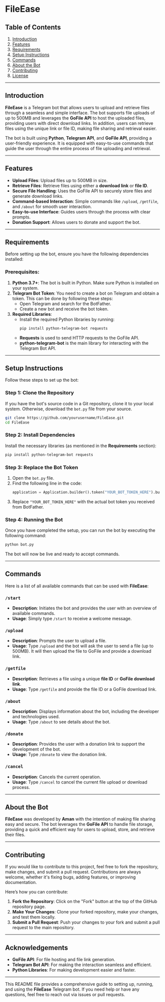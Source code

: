 
# FileEase 

## Table of Contents
1. [Introduction](#introduction)
2. [Features](#features)
3. [Requirements](#requirements)
4. [Setup Instructions](#setup-instructions)
5. [Commands](#commands)
6. [About the Bot](#about-the-bot)
7. [Contributing](#contributing)
8. [License](#license)

---

## Introduction

**FileEase** is a Telegram bot that allows users to upload and retrieve files through a seamless and simple interface. The bot supports file uploads of up to 500MB and leverages the **GoFile API** to host the uploaded files, providing users with direct download links. In addition, users can retrieve files using the unique link or file ID, making file sharing and retrieval easier.

The bot is built using **Python**, **Telegram API**, and **GoFile API**, providing a user-friendly experience. It is equipped with easy-to-use commands that guide the user through the entire process of file uploading and retrieval.

---

## Features

- **Upload Files**: Upload files up to 500MB in size.
- **Retrieve Files**: Retrieve files using either a **download link** or **file ID**.
- **Secure File Handling**: Uses the GoFile API to securely store files and generate download links.
- **Command-based Interaction**: Simple commands like `/upload`, `/getfile`, and `/about` for smooth user interaction.
- **Easy-to-use Interface**: Guides users through the process with clear prompts.
- **Donation Support**: Allows users to donate and support the bot.

---

## Requirements

Before setting up the bot, ensure you have the following dependencies installed:

### Prerequisites:

1. **Python 3.7+**: The bot is built in Python. Make sure Python is installed on your system.
2. **Telegram Bot Token**: You need to create a bot on Telegram and obtain a token. This can be done by following these steps:
   - Open Telegram and search for the BotFather.
   - Create a new bot and receive the bot token.
3. **Required Libraries**:
   - Install the required Python libraries by running:
     ```bash
     pip install python-telegram-bot requests
     ```
   - **Requests** is used to send HTTP requests to the GoFile API.
   - **python-telegram-bot** is the main library for interacting with the Telegram Bot API.

---

## Setup Instructions

Follow these steps to set up the bot:

### Step 1: Clone the Repository

If you have the bot's source code in a Git repository, clone it to your local system. Otherwise, download the `bot.py` file from your source.

```bash
git clone https://github.com/yourusername/FileEase.git
cd FileEase
```

### Step 2: Install Dependencies

Install the necessary libraries (as mentioned in the **Requirements** section):

```bash
pip install python-telegram-bot requests
```

### Step 3: Replace the Bot Token

1. Open the `bot.py` file.
2. Find the following line in the code:
   ```python
   application = Application.builder().token("YOUR_BOT_TOKEN_HERE").build()
   ```
3. Replace `"YOUR_BOT_TOKEN_HERE"` with the actual bot token you received from BotFather.

### Step 4: Running the Bot

Once you have completed the setup, you can run the bot by executing the following command:

```bash
python bot.py
```

The bot will now be live and ready to accept commands.

---

## Commands

Here is a list of all available commands that can be used with **FileEase**:

### `/start`

- **Description**: Initiates the bot and provides the user with an overview of available commands.
- **Usage**: Simply type `/start` to receive a welcome message.

### `/upload`

- **Description**: Prompts the user to upload a file.
- **Usage**: Type `/upload` and the bot will ask the user to send a file (up to 500MB). It will then upload the file to GoFile and provide a download link.

### `/getfile`

- **Description**: Retrieves a file using a unique **file ID** or **GoFile download link**.
- **Usage**: Type `/getfile` and provide the file ID or a GoFile download link.

### `/about`

- **Description**: Displays information about the bot, including the developer and technologies used.
- **Usage**: Type `/about` to see details about the bot.

### `/donate`

- **Description**: Provides the user with a donation link to support the development of the bot.
- **Usage**: Type `/donate` to view the donation link.

### `/cancel`

- **Description**: Cancels the current operation.
- **Usage**: Type `/cancel` to cancel the current file upload or download process.

---

## About the Bot

**FileEase** was developed by **Aman** with the intention of making file sharing easy and secure. The bot leverages the **GoFile API** to handle file storage, providing a quick and efficient way for users to upload, store, and retrieve their files. 

---

## Contributing

If you would like to contribute to this project, feel free to fork the repository, make changes, and submit a pull request. Contributions are always welcome, whether it's fixing bugs, adding features, or improving documentation.

Here’s how you can contribute:

1. **Fork the Repository**: Click on the "Fork" button at the top of the GitHub repository page.
2. **Make Your Changes**: Clone your forked repository, make your changes, and test them locally.
3. **Submit a Pull Request**: Push your changes to your fork and submit a pull request to the main repository.

---


## Acknowledgements

- **GoFile API**: For file hosting and file link generation.
- **Telegram Bot API**: For making the interaction seamless and efficient.
- **Python Libraries**: For making development easier and faster.

---

This README file provides a comprehensive guide to setting up, running, and using the **FileEase** Telegram bot. If you need help or have any questions, feel free to reach out via issues or pull requests.

